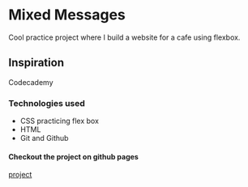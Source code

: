 # Mixed Messages
Cool practice project where I build a website for a cafe using flexbox.
## Inspiration
Codecademy 
### Technologies used
- CSS practicing flex box
- HTML
- Git and Github

#### Checkout the project on github pages
[project](https://birasrt.github.io/tea-cozy/)


